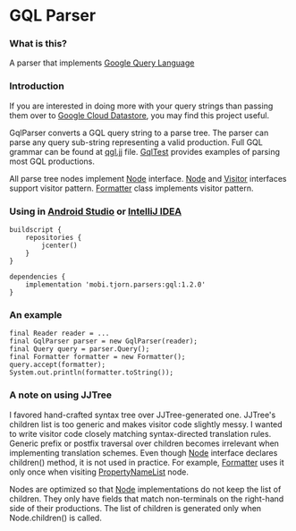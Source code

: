 # GQL Parser

### What is this?
A parser that implements [Google Query Language](https://cloud.google.com/datastore/docs/apis/gql/gql_reference)

### Introduction
If you are interested in doing more with your query strings than passing them over 
to [Google Cloud Datastore](https://cloud.google.com/datastore/), you may find this project useful.

GqlParser converts a GQL query string to a parse tree. 
The parser can parse any query sub-string representing a valid production. 
Full GQL grammar can be found at [qgl.jj](src/main/javacc/mobi/tjorn/parsers/gql/gql.jj) file.
[GqlTest](src/test/java/mobi/tjorn/parsers/GqlTest.java) provides examples of parsing most GQL productions.

All parse tree nodes implement [Node](src/main/java/mobi/tjorn/parsers/gql/Node.java) interface.
[Node](src/main/java/mobi/tjorn/parsers/gql/Node.java) 
and [Visitor](src/main/java/mobi/tjorn/parsers/gql/Visitor.java) interfaces support visitor pattern.
[Formatter](src/main/java/mobi/tjorn/parsers/gql/Formatter.java) class implements visitor pattern.

### Using in [Android Studio](https://developer.android.com/studio/index.html) or [IntelliJ IDEA](https://www.jetbrains.com/idea/)

```
buildscript {
    repositories {
        jcenter()
    }
}
```

```
dependencies {
    implementation 'mobi.tjorn.parsers:gql:1.2.0'
}
```

### An example

```
final Reader reader = ...
final GqlParser parser = new GqlParser(reader);
final Query query = parser.Query();
final Formatter formatter = new Formatter();
query.accept(formatter);
System.out.println(formatter.toString());
```

### A note on using JJTree
I favored hand-crafted syntax tree over JJTree-generated one.
JJTree's children list is too generic and makes visitor code slightly messy.
I wanted to write visitor code closely matching syntax-directed translation rules. 
Generic prefix or postfix traversal over children becomes irrelevant 
when implementing translation schemes.
Even though [Node](src/main/java/mobi/tjorn/parsers/gql/Node.java) interface 
declares children() method, it is not used in practice.
For example, [Formatter](src/main/java/mobi/tjorn/parsers/gql/Formatter.java) 
uses it only once when visiting 
[PropertyNameList](src/main/java/mobi/tjorn/parsers/gql/PropertyNameList.java) node.

Nodes are optimized so that [Node](src/main/java/mobi/tjorn/parsers/gql/Node.java) implementations 
do not keep the list of children.
They only have fields that match non-terminals on the right-hand side of their productions. 
The list of children is generated only when Node.children() is called.
